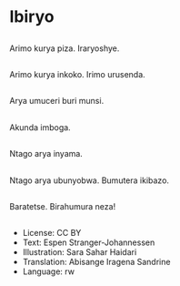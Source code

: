 # Ibiryo

##
Arimo kurya piza. Iraryoshye.

##
Arimo kurya inkoko. Irimo urusenda.

##
Arya umuceri buri munsi.

##
Akunda imboga.

##
Ntago arya inyama.

##
Ntago arya ubunyobwa. Bumutera ikibazo.

##
Baratetse. Birahumura neza!

##
* License: CC BY
* Text: Espen Stranger-Johannessen
* Illustration: Sara Sahar Haidari
* Translation: Abisange Iragena Sandrine
* Language: rw
